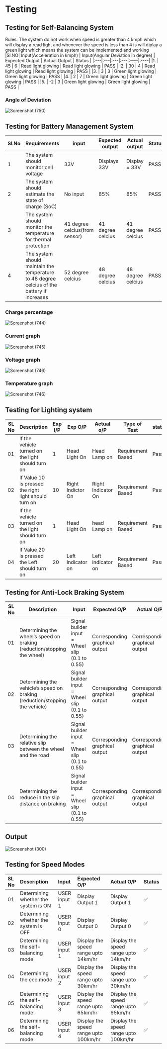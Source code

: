 # Testing

## Testing for Self-Balancing System

Rules: The system do not work when speed is greater than 4 kmph which will display a read light and whenever the speed is less than 4 is will diplay a green light which means the system can be implemented and working
|Sl.NO| Input(Acceleration in kmph) | Input(Angular Deviation in degree) | Expected Output | Actual Output | Status |
|:---|:---|:---|:---|:----|:----|
|1. | 45 | 6 | Read light glowing | Read light glowing | PASS |
|2. | 30 | 4 | Read light glowing | Read light glowing | PASS |
|3. | 3  | 3 | Green light glowing | Green light glowing | PASS |
|4. | 2 | 7 | Green light glowing | Green light glowing | PASS |
|5. | -2 | 3 | Green light glowing | Green light glowing | PASS |
### Angle of Deviation
![Screenshot (750)](https://user-images.githubusercontent.com/66207959/160251669-bcf5eeca-969f-4151-a4d6-e64f42eeecae.png)

## Testing for Battery Management System

|Sl.No|Requirements|input|Expected output|Actual output|Status|
|-----|------------|---------------|-------------|-----|------|
|1|The system should monitor cell voltage|33V|Displays 33V|Display = 33V|PASS|
|2|The system should estimate the state of charge (SoC)|No input| 85%|85%|PASS|
|3|The system should monitor the temperature for thermal protection|41 degree celcius(from sensor)|41 degree celcius|41 degree celcius|PASS|
|4|The system should maintain the temperature to 48 degree celcius of the battery if increases|52 degree celcius|48 degree celcius|48 degree celcius|PASS|
### Charge percentage
![Screenshot (744)](https://user-images.githubusercontent.com/66207959/160251711-18bf956e-c20a-4714-95dd-d3ac206a6ecf.png)
### Current graph
![Screenshot (745)](https://user-images.githubusercontent.com/66207959/160251775-d0fbe685-cc48-492c-9d2c-464f1b73edf0.png)
### Voltage graph
![Screenshot (746)](https://user-images.githubusercontent.com/66207959/160251748-32c82c7f-033b-4e0c-ac95-a4da1cf7a159.png)
### Temperature graph
![Screenshot (746)](https://user-images.githubusercontent.com/66207959/160251757-cea2944b-e0ad-4c23-bc33-e7325edef456.png)

## Testing for Lighting system

|SL No|	Description| Exp I/P | Exp O/P | Actual o/P|  Type of Test | status|
|----|---|-----|------|---------|-------|--------| 
|01	|If the vehicle turned on the light should turn on| 1 | Head Light On | Head Lamp  on | Requirement Based | Pass|
|02	|If Value 10 is pressed the right light should turn on| 10 | Right Indictor On | Right Indicator On | Requirement Based | Pass|
|03	|If the vehicle turned on the light should turn on| 1 | Head Light On | head Lamp on | Requirement Based | Pass |
|04 |If Value 20 is pressed the Left should turn on| 20 |Left Indicator on | Left indicator on | Requirement Based | Pass |

## Testing for Anti-Lock Braking System

|SL No|Description|Input|Expected O/P|Actual O/P|Status|
|-----|------------|------------|------------|---------|----------|
|01|Determining the wheel’s speed on braking (reduction/stopping the wheel)|Signal builder input = Wheel slip (0.1 to 0.55) | Corresponding graphical output|Corresponding graphical output| Pass |
|02|Determining the vehicle’s speed on braking (reduction/stopping the vehicle)|Signal builder input = Wheel slip (0.1 to 0.55)| Corresponding graphical output|Corresponding graphical output| Pass | 
|03|Determining the relative slip between the wheel and the road|Signal builder input = Wheel slip (0.1 to 0.55)| Corresponding graphical output|Corresponding graphical output| Pass | 
|04|Determining the reduce in the slip distance on braking| Signal builder input = Wheel slip (0.1 to 0.55)| Corresponding graphical output|Corresponding graphical output| Pass | 

## Output

![Screenshot (300)](https://user-images.githubusercontent.com/42509490/160251176-6bc619b2-f51b-4c34-94a4-7a81aa57b79a.png)

## Testing for Speed Modes

|SL No|Description|Input|Expected O/P|Actual O/P|Status|
|:---|:---|:---|:---|:---|:---|
|01|Determining whether the system is ON|USER input 1|Display Output 1|Display Output 1| ✅ |
|02|Determining whether the system is OFF|USER input 0|Display Output 0|Display Output 0| ✅ | 
|03|Determining the self-balancing mode|USER input 1|Display the speed range upto 14km/hr|Display the speed range upto 14km/hr| ✅ | 
|04|Determining the eco mode|USER input 2|Display the speed range upto 30km/hr|Display the speed range upto 30km/hr| ✅ |
|05|Determining the self-balancing mode|USER input 3|Display the speed range upto 65km/hr|Display the speed range upto 65km/hr| ✅ |
|06|Determining the self-balancing mode|USER input 4|Display the speed range upto 100km/hr|Display the speed range upto 100km/hr| ✅ |
